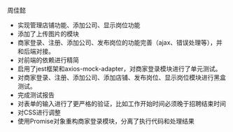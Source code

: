 周佳懿

- 实现管理店铺功能、添加公司、显示岗位功能
- 添加了上传图片的模块
- 商家登录、注册、添加公司、发布岗位的功能完善（ajax、错误处理等），并和后端对接。
- 对前端的依赖进行精简
- 启用了jest框架和axios-mock-adapter，对商家登录模块进行了单元测试。
- 对商家登录、注册、添加公司、添加店铺、发布岗位、显示岗位模块进行黑盒测试。
- 完成测试报告
- 对表单的输入进行了更严格的验证，比如工作开始时间必须晚于招聘结束时间
- 对CSS进行调整
- 使用Promise对象重构商家登录模块，分离了执行代码和处理结果